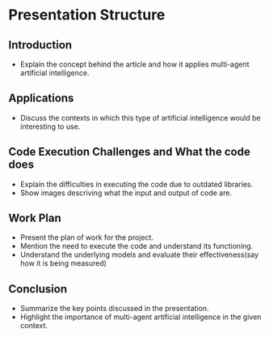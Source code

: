 # Presentation Structure

## Introduction

- Explain the concept behind the article and how it applies multi-agent artificial intelligence.

## Applications

- Discuss the contexts in which this type of artificial intelligence would be interesting to use.

## Code Execution Challenges and What the code does

- Explain the difficulties in executing the code due to outdated libraries.
- Show images descriving what the input and output of code are.

## Work Plan

- Present the plan of work for the project.
- Mention the need to execute the code and understand its functioning.
- Understand the underlying models and evaluate their effectiveness(say how it is being measured)

## Conclusion

- Summarize the key points discussed in the presentation.
- Highlight the importance of multi-agent artificial intelligence in the given context.
